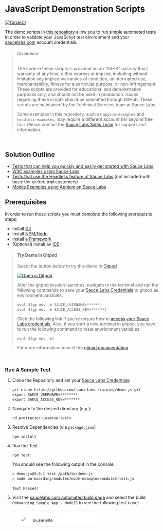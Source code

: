 # JavaScript Demonstration Scripts

[![CircleCI](https://circleci.com/gh/saucelabs-training/demo-js.svg?style=svg)](https://circleci.com/gh/saucelabs-training/demo-js)

The demo scripts in [this repository](https://github.com/saucelabs-training/demo-js) allow you to run simple automated tests in order to validate your JavaScript test environment and your [saucelabs.com](https://app.saucelabs.com/login) account credentials.
> ###### Disclaimer
>
> The code in these scripts is provided on an "AS-IS" basis without warranty of any kind, either express or implied, including without limitation any implied warranties of condition, uninterrupted use, merchantability, fitness for a particular purpose, or non-infringement. These scripts are provided for educational and demonstration purposes only, and should not be used in production. Issues regarding these scripts should be submitted through GitHub. These scripts are maintained by the Technical Services team at Sauce Labs.
>
>Some examples in this repository, such as `appium-examples` and `headless-examples`, may require a different account tier beyond free trial. Please contact the [Sauce Labs Sales Team](https://saucelabs.com/contact) for support and information.

<br />

## Solution Outline
* [Tests that can help you quickly and easily get started with Sauce Labs](https://github.com/saucelabs-training/demo-js/blob/master/on-boarding-modules)
* [W3C examples using Sauce Labs](https://github.com/saucelabs-training/demo-js/tree/master/w3c-example)
* [Tests that use the Headless feature of Sauce Labs](https://github.com/saucelabs-training/demo-js/blob/master/headless-examples) (not included with basic tier or free trial customers)
* [Mobile Examples using Appium on Sauce Labs](https://github.com/saucelabs-training/demo-js/blob/master/appium-examples)

## Prerequisites

In order to run these scripts you must complete the following prerequisite steps:

* Install [Git](~/prerequisites.md#install-git)
* Install [NPM/Node](~/prerequisites.md#install-npm-and-nodejs)
* Install [a Framework](~/prerequisites.md#install-a-test-framework)
* (Optional) Install an [IDE](~/prerequisites.md#install-an-ide)

>   #### Try Demo in Gitpod
>   Select the button below to try this demo in [Gitpod](https://www.gitpod.io/)
>
>  [![Open in Gitpod](https://github.com/saucelabs-training/demo-js/blob/master/open-in-gitpod.png)](https://gitpod.io/#https://github.com/saucelabs-training/demo-js)
>
>   After the gitpod session launches, navigate to the terminal and run the following commands to save your [Sauce Labs Credentials](https://app.saucelabs.com/user-settings) to gitpod as environment variables:
>   ```
>   eval $(gp env -e SAUCE_USERNAME=******)
>   eval $(gp env -e SAUCE_ACCESS_KEY=******)
>   ```
>   Click the following link if you're unsure how to [access your Sauce Labs credentials.](https://wiki.saucelabs.com/display/DOCS/Best+Practice%3A+Use+Environment+Variables+for+Authentication+Credentials)
>   Also, if you start a new terminal in gitpod, you have to run the following command to reset envrionment variables:
>   ```
>   eval $(gp env -e)
>   ```
>  
>   For more information consult the [gitpod documentation](https://www.gitpod.io/docs/47_environment_variables/)


<br />

### Run A Sample Test


1. Clone the Repository and set your [Sauce Labs Credentials](https://app.saucelabs.com/user-settings):

    ```
    git clone https://github.com/saucelabs-training/demo-js.git
    export SAUCE_USERNAME=********
    export SAUCE_ACCESS_KEY=*******
    ```
   
2. Navigate to the desired directory (e.g.):
    ```
    cd protractor-jasmine-tests
    ```
3. Resolve Dependencies (via `package.json`)
    
    ```
    npm install
    ```
4. Run the Test
    
    ```
    npm test
    ```
    You should see the following output in the console:
    ```
    > demo-js@0.0.1 test /path/to/demo-js
    > node on-boarding-modules/node-examples/module2-test.js
    
    Test Passed!

    ```
5. Visit the [saucelabs.com automated build page](https://app.saucelabs.com/dashboard/builds) and select the build `Onboarding Sample App - NodeJS` to see the following test case:
    
    ![2-user-site](2-user-site.png)
    
<br />
